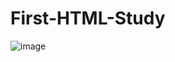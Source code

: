 # First-HTML-Study
![image](https://user-images.githubusercontent.com/101949273/170889322-2631ac35-7f8c-4d74-b7a0-d4cb0ddd1ed5.png)

